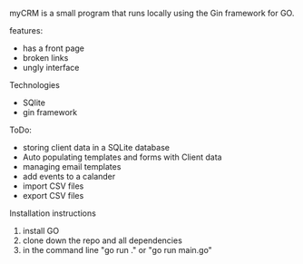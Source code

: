 myCRM is a small program that runs locally using the Gin framework for GO.


features:
- has a front page
- broken links
- ungly interface


Technologies
- SQlite
- gin framework



ToDo:
- storing client data in a SQLite database
- Auto populating templates and forms with Client data
- managing email templates
- add events to a calander
- import CSV files
- export CSV files

Installation instructions
1. install GO
2. clone down the repo and all dependencies
3. in the command line "go run ." or "go run main.go"